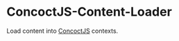 # ConcoctJS-Content-Loader

Load content into [ConcoctJS](https://github.com/EyalAr/ConcoctJS/) contexts.
